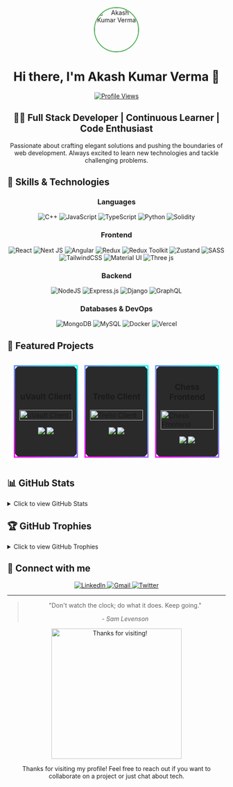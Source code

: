 <div align="center">
  <img src="https://www.vectorlogo.zone/logos/vercel/vercel-icon.svg" alt="Akash Kumar Verma" width="100" height="100" style="border-radius: 50%; border: 2px solid #4CAF50;" />
  
  # Hi there, I'm Akash Kumar Verma 👋

  [![Profile Views](https://visitcount.itsvg.in/api?id=akaashvaa&icon=0&color=0)](https://visitcount.itsvg.in)

  ## 👨‍💻 Full Stack Developer | Continuous Learner | Code Enthusiast

  <p>
    Passionate about crafting elegant solutions and pushing the boundaries of web development.
    Always excited to learn new technologies and tackle challenging problems.
  </p>
</div>

## 🚀 Skills & Technologies

<div align="center">

  ### Languages
  ![C++](https://img.shields.io/badge/c++-%2300599C.svg?style=for-the-badge&logo=c%2B%2B&logoColor=white)
  ![JavaScript](https://img.shields.io/badge/javascript-%23323330.svg?style=for-the-badge&logo=javascript&logoColor=%23F7DF1E)
  ![TypeScript](https://img.shields.io/badge/typescript-%23007ACC.svg?style=for-the-badge&logo=typescript&logoColor=white)
  ![Python](https://img.shields.io/badge/python-3670A0?style=for-the-badge&logo=python&logoColor=ffdd54)
  ![Solidity](https://img.shields.io/badge/Solidity-%23363636.svg?style=for-the-badge&logo=solidity&logoColor=white)

  ### Frontend
  ![React](https://img.shields.io/badge/react-%2320232a.svg?style=for-the-badge&logo=react&logoColor=%2361DAFB)
  ![Next JS](https://img.shields.io/badge/Next-black?style=for-the-badge&logo=next.js&logoColor=white)
  ![Angular](https://img.shields.io/badge/angular-%23DD0031.svg?style=for-the-badge&logo=angular&logoColor=white)
  ![Redux](https://img.shields.io/badge/redux-%23593d88.svg?style=for-the-badge&logo=redux&logoColor=white)
  ![Redux Toolkit](https://img.shields.io/badge/Redux_Toolkit-%23593d88.svg?style=for-the-badge&logo=redux&logoColor=white)
  ![Zustand](https://img.shields.io/badge/zustand-%2320232a.svg?style=for-the-badge&logo=react&logoColor=%2361DAFB)
  ![SASS](https://img.shields.io/badge/SASS-hotpink.svg?style=for-the-badge&logo=SASS&logoColor=white)
  ![TailwindCSS](https://img.shields.io/badge/tailwindcss-%2338B2AC.svg?style=for-the-badge&logo=tailwind-css&logoColor=white)
  ![Material UI](https://img.shields.io/badge/materialui-%230081CB.svg?style=for-the-badge&logo=material-ui&logoColor=white)
  ![Three js](https://img.shields.io/badge/threejs-black?style=for-the-badge&logo=three.js&logoColor=white)

  ### Backend
  ![NodeJS](https://img.shields.io/badge/node.js-6DA55F?style=for-the-badge&logo=node.js&logoColor=white)
  ![Express.js](https://img.shields.io/badge/express.js-%23404d59.svg?style=for-the-badge&logo=express&logoColor=%2361DAFB)
  ![Django](https://img.shields.io/badge/django-%23092E20.svg?style=for-the-badge&logo=django&logoColor=white)
  ![GraphQL](https://img.shields.io/badge/-GraphQL-E10098?style=for-the-badge&logo=graphql&logoColor=white)

  ### Databases & DevOps
  ![MongoDB](https://img.shields.io/badge/MongoDB-%234ea94b.svg?style=for-the-badge&logo=mongodb&logoColor=white)
  ![MySQL](https://img.shields.io/badge/mysql-%2300000f.svg?style=for-the-badge&logo=mysql&logoColor=white)
  ![Docker](https://img.shields.io/badge/docker-%230db7ed.svg?style=for-the-badge&logo=docker&logoColor=white)
  ![Vercel](https://img.shields.io/badge/vercel-%23000000.svg?style=for-the-badge&logo=vercel&logoColor=white)

</div>

## 🌟 Featured Projects

<div align="center">
  <table cellspacing="0" cellpadding="0" style="border-collapse: separate; border-spacing: 15px; border: none;">
    <tr>
      <td style="width: 33%; border: 3px solid; border-image: linear-gradient(45deg, #ff00ff, #00ffff) 1; border-radius: 20px; padding: 10px; background-color: #2a2a2a;">
        <h3 align="center">uVault Client</h3>
        <a target="_blank" href="https://github.com/akaashvaa/uvault-client">
          <img src="https://github-readme-stats.vercel.app/api/pin/?username=akaashvaa&repo=uvault-client&theme=radical" width="100%" alt="uVault Client"/>
        </a>
        <p align="center">
          <a href="https://github.com/akaashvaa/uvault-client" target="_blank">
            <img src="https://img.shields.io/badge/Code-black?style=for-the-badge&logo=github"/>
          </a>  
          <a href="https://uvault-client.vercel.app" target="_blank">
            <img src="https://img.shields.io/badge/Live-blue?style=for-the-badge&logo=firefox"/>
          </a>
        </p>
      </td>
      <td style="width: 33%; border: 3px solid; border-image: linear-gradient(45deg, #ff00ff, #00ffff) 1; border-radius: 20px; padding: 10px; background-color: #2a2a2a;">
        <h3 align="center">Trello Client</h3>
        <a target="_blank" href="https://github.com/akaashvaa/trelloClient">
          <img src="https://github-readme-stats.vercel.app/api/pin/?username=akaashvaa&repo=trelloClient&theme=radical" width="100%" alt="Trello Client"/>
        </a>
        <p align="center">
          <a href="https://github.com/akaashvaa/trelloClient" target="_blank">
            <img src="https://img.shields.io/badge/Code-black?style=for-the-badge&logo=github"/>
          </a>  
          <a href="https://trello-clone.vercel.app" target="_blank">
            <img src="https://img.shields.io/badge/Live-blue?style=for-the-badge&logo=firefox"/>
          </a>
        </p>
      </td>
      <td style="width: 33%; border: 3px solid; border-image: linear-gradient(45deg, #ff00ff, #00ffff) 1; border-radius: 20px; padding: 10px; background-color: #2a2a2a;">
        <h3 align="center">Chess Frontend</h3>
        <a target="_blank" href="https://github.com/akaashvaa/chess-fe">
          <img src="https://github-readme-stats.vercel.app/api/pin/?username=akaashvaa&repo=chess-fe&theme=radical" width="100%" alt="Chess Frontend"/>
        </a>
        <p align="center">
          <a href="https://github.com/akaashvaa/chess-fe" target="_blank">
            <img src="https://img.shields.io/badge/Code-black?style=for-the-badge&logo=github"/>
          </a>  
          <a href="https://chess-game.vercel.app" target="_blank">
            <img src="https://img.shields.io/badge/Live-blue?style=for-the-badge&logo=firefox"/>
          </a>
        </p>
      </td>
    </tr>
  </table>
</div>

## 📊 GitHub Stats

<details>
  <summary>Click to view GitHub Stats</summary>
  <div align="center">
    <img src="https://github-readme-stats.vercel.app/api?username=akaashvaa&theme=radical&hide_border=false&include_all_commits=false&count_private=false" alt="GitHub Stats" />
    <img src="https://github-readme-streak-stats.herokuapp.com/?user=akaashvaa&theme=radical&hide_border=false" alt="GitHub Streak" />
    <img src="https://github-readme-stats.vercel.app/api/top-langs/?username=akaashvaa&theme=radical&hide_border=false&include_all_commits=false&count_private=false&layout=compact" alt="Top Languages" />
  </div>
</details>

## 🏆 GitHub Trophies

<details>
  <summary>Click to view GitHub Trophies</summary>
  <div align="center">
    <img src="https://github-profile-trophy.vercel.app/?username=akaashvaa&theme=radical&no-frame=false&no-bg=true&margin-w=4" alt="GitHub Trophies" />
  </div>
</details>

## 🤝 Connect with me

<div align="center">
  <a href="https://linkedin.com/in/akash-kumar-verma" target="_blank">
    <img src="https://img.shields.io/badge/linkedin-%230077B5.svg?style=for-the-badge&logo=linkedin&logoColor=white" alt="LinkedIn" />
  </a>
  <a href="mailto:ahmvaad@gmail.com?subject=Hello%20Akash,%20From%20Github">
    <img src="https://img.shields.io/badge/gmail-%23D14836.svg?&style=for-the-badge&logo=gmail&logoColor=white" alt="Gmail" />
  </a>
  <a href="https://twitter.com/yourtwitterhandle" target="_blank">
    <img src="https://img.shields.io/badge/Twitter-%231DA1F2.svg?style=for-the-badge&logo=Twitter&logoColor=white" alt="Twitter" />
  </a>
</div>

---

<div align="center">
  <blockquote class="p-4 my-4 border-l-4 border-gray-300 bg-gray-50 dark:border-gray-500 dark:bg-gray-800">
    <p class="text-xl italic font-medium leading-relaxed text-gray-900 dark:text-white">
      "Don't watch the clock; do what it does. Keep going."
    </p>
    <cite class="block mt-2 text-sm text-gray-600 dark:text-gray-400">- Sam Levenson</cite>
  </blockquote>
</div>

<div align="center">
  <img src="https://media.giphy.com/media/26BRuo6sLetdllPAQ/giphy.gif" alt="Thanks for visiting!" width="300" />
  <p>Thanks for visiting my profile! Feel free to reach out if you want to collaborate on a project or just chat about tech.</p>
</div>

